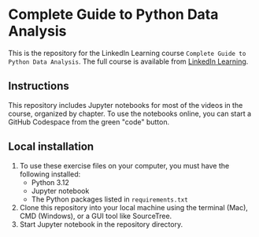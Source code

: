 # Complete Guide to Python Data Analysis
This is the repository for the LinkedIn Learning course `Complete Guide to Python Data Analysis`. The full course is available from [LinkedIn Learning][lil-course-url]. 

## Instructions
This repository includes Jupyter notebooks for most of the videos in the course, organized by chapter. To use the notebooks online, you can start a GitHub Codespace from the green "code" button.

## Local installation
1. To use these exercise files on your computer, you must have the following installed:
	- Python 3.12
    - Jupyter notebook
    - The Python packages listed in `requirements.txt`
2. Clone this repository into your local machine using the terminal (Mac), CMD (Windows), or a GUI tool like SourceTree.
3. Start Jupyter notebook in the repository directory.

[0]: # (Replace these placeholder URLs with actual course URLs)

[lil-course-url]: https://www.linkedin.com/learning/
[lil-thumbnail-url]: http://

